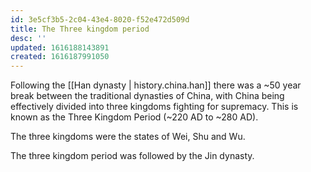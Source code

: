 ```yaml
---
id: 3e5cf3b5-2c04-43e4-8020-f52e472d509d
title: The Three kingdom period
desc: ''
updated: 1616188143891
created: 1616187991050
---
```

Following the [[Han dynasty | history.china.han]] there was a ~50 year break between the traditional
dynasties of China, with China being effectively divided into three kingdoms fighting for supremacy. This is
known as the Three Kingdom Period (~220 AD to ~280 AD).

The three kingdoms were the states of Wei, Shu and Wu.

The three kingdom period was followed by the Jin dynasty.
